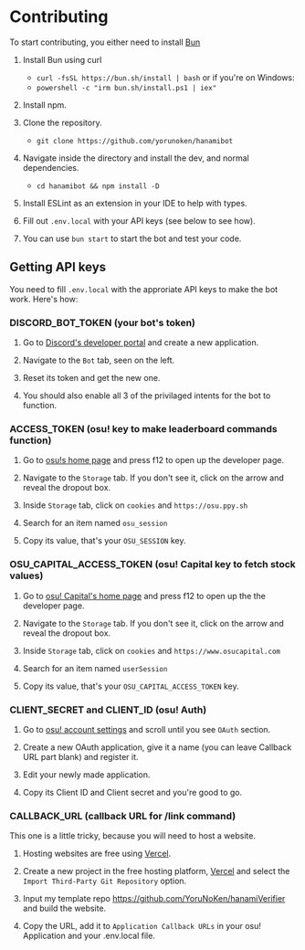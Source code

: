 # Contributing

To start contributing, you either need to install [Bun](https://bun.sh/)

1. Install Bun using curl
   - `curl -fsSL https://bun.sh/install | bash`
   or if you're on Windows:
   - `powershell -c "irm bun.sh/install.ps1 | iex"`

2. Install npm.

3. Clone the repository.
   - `git clone https://github.com/yorunoken/hanamibot`

4. Navigate inside the directory and install the dev, and normal dependencies.
   - `cd hanamibot && npm install -D`

5. Install ESLint as an extension in your IDE to help with types.

6. Fill out `.env.local` with your API keys (see below to see how).

7. You can use `bun start` to start the bot and test your code.

## Getting API keys

You need to fill `.env.local` with the approriate API keys to make the bot work. Here's how:

### DISCORD_BOT_TOKEN (your bot's token)

   1. Go to [Discord's developer portal](https://discord.com/developers/applications) and create a new application.

   2. Navigate to the `Bot` tab, seen on the left.

   3. Reset its token and get the new one.

   4. You should also enable all 3 of the privilaged intents for the bot to function.

### ACCESS_TOKEN (osu! key to make leaderboard commands function)

   1. Go to [osu!s home page](https://osu.ppy.sh/home) and press f12 to open up the developer page.

   2. Navigate to the `Storage` tab. If you don't see it, click on the arrow and reveal the dropout box.

   3. Inside `Storage` tab, click on `cookies` and `https://osu.ppy.sh`

   4. Search for an item named `osu_session`

   5. Copy its value, that's your `OSU_SESSION` key.

### OSU_CAPITAL_ACCESS_TOKEN (osu! Capital key to fetch stock values)

   1. Go to [osu! Capital's home page](https://www.osucapital.com) and press f12 to open up the the developer page.

   2. Navigate to the `Storage` tab. If you don't see it, click on the arrow and reveal the dropout box.

   3. Inside `Storage` tab, click on `cookies` and `https://www.osucapital.com`

   4. Search for an item named `userSession`

   5. Copy its value, that's your `OSU_CAPITAL_ACCESS_TOKEN` key.

### CLIENT_SECRET and CLIENT_ID (osu! Auth)

   1. Go to [osu! account settings](https://osu.ppy.sh/home/account/edit) and scroll until you see `OAuth` section.

   2. Create a new OAuth application, give it a name (you can leave Callback URL part blank) and register it.

   3. Edit your newly made application.

   4. Copy its Client ID and Client secret and you're good to go.

### CALLBACK_URL (callback URL for /link command)

   This one is a little tricky, because you will need to host a website.

1. Hosting websites are free using [Vercel](https://vercel.com).

2. Create a new project in the free hosting platform, [Vercel](https://vercel.com) and select the `Import Third-Party Git Repository` option.

3. Input my template repo <https://github.com/YoruNoKen/hanamiVerifier> and build the website.

4. Copy the URL, add it to `Application Callback URLs` in your osu! Application and your .env.local file.
